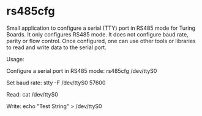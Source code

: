 rs485cfg
========

Small application to configure a serial (TTY) port in RS485 mode for Turing Boards.
It only configures RS485 mode. It does not configure baud rate, parity or flow control.
Once configured, one can use other tools or libraries to read and write data to the serial port.

Usage:

Configure a serial port in RS485 mode:
rs485cfg /dev/ttyS0

Set baud rate:
stty -F /dev/ttyS0 57600

Read:
cat /dev/ttyS0

Write:
echo "Test String" > /dev/ttyS0
